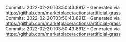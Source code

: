 Commits: 2022-02-20T03:50:43.891Z - Generated via https://github.com/marketplace/actions/artificial-grass
<br>
Commits: 2022-02-20T03:50:43.891Z - Generated via https://github.com/marketplace/actions/artificial-grass
<br>
Commits: 2022-02-20T03:50:43.891Z - Generated via https://github.com/marketplace/actions/artificial-grass
<br>
